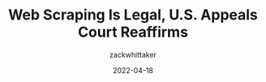 ---
author: zackwhittaker
date: 2022-04-18
publisher: techcrunch
tags:
  - scraping
  - legal
target_url: https://techcrunch.com/2022/04/18/web-scraping-legal-court/
title: Web Scraping Is Legal, U.S. Appeals Court Reaffirms
---